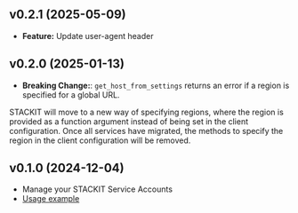 ## v0.2.1 (2025-05-09)
- **Feature:** Update user-agent header

## v0.2.0 (2025-01-13)
- **Breaking Change:**: `get_host_from_settings` returns an error if a region is specified for a global URL.

STACKIT will move to a new way of specifying regions, where the region is provided as a function argument instead of being set in the client configuration. Once all services have migrated, the methods to specify the region in the client configuration will be removed.

## v0.1.0 (2024-12-04)
- Manage your STACKIT Service Accounts
- [Usage example](https://github.com/stackitcloud/stackit-sdk-python/tree/main/examples/serviceaccount)

